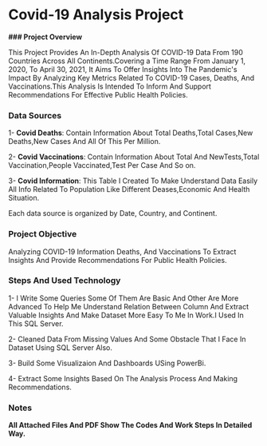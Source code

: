 # Covid-19 Analysis Project


**### Project Overview**

This Project Provides An In-Depth Analysis Of COVID-19 Data From 190 Countries Across All Continents.Covering a Time Range From January 1, 2020, To April 30, 2021, It Aims To Offer Insights Into The Pandemic's Impact By Analyzing Key Metrics Related To COVID-19 Cases, Deaths, And Vaccinations.This Analysis Is Intended To Inform And Support Recommendations For Effective Public Health Policies.


### Data Sources

 1- **Covid Deaths**: Contain Information About Total Deaths,Total Cases,New Deaths,New Cases And All Of This Per Million.
 
 2- **Covid Vaccinations**: Contain Information About Total And NewTests,Total Vaccination,People Vaccinated,Test Per Case And So on.
 
 3- **Covid Information**: This Table I Created To Make Understand Data Easily All Info Related To Population Like Different Deases,Economic And Health Situation.
 
Each data source is organized by Date, Country, and Continent.


### Project Objective
 
 Analyzing COVID-19 Information Deaths, And Vaccinations To Extract Insights And Provide Recommendations For Public Health Policies.


### Steps And Used Technology

 1- I Write Some Queries Some Of Them Are Basic And Other Are More Advanced To Help Me Understand Relation Between Column And Extract Valuable Insights And Make Dataset More 
    Easy To Me In Work.I Used In This SQL Server. 

 2- Cleaned Data From Missing Values And Some Obstacle That I Face In Dataset Using SQL Server Also.

 3- Build Some Visualizaion And Dashboards USing PowerBi.

 4- Extract Some Insights Based On The Analysis Process And Making Recommendations.


 ### Notes

 **All Attached Files And PDF Show The Codes And Work Steps In Detailed Way.**


 
 
 

